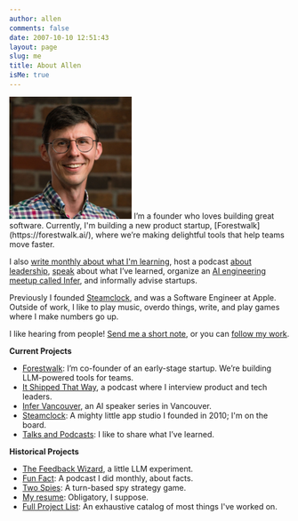 ```yaml
---
author: allen
comments: false
date: 2007-10-10 12:51:43
layout: page
slug: me
title: About Allen
isMe: true
---
```


<img src='/images/2024/allen-pike-2024.jpg' style='width: 220px;' class='side'>
I’m a founder who loves building great software. Currently, I'm building a new product startup, [Forestwalk](https://forestwalk.ai/), where we’re making delightful tools that help teams move faster.

I also [write monthly about what I'm learning](/archive/), host a podcast [about leadership](https://itshipped.fm), [speak](/speaking/) about what I’ve learned, organize an [AI engineering meetup called Infer](https://infervan.com/), and informally advise startups.

Previously I founded [Steamclock](https://steamclock.com/), and was a Software Engineer at Apple. Outside of work, I like to play music, overdo things, write, and play games where I make numbers go up.

I like hearing from people! [Send me a short note](/contact/), or you can [follow my work](/subscribe/).

**Current Projects**

- [Forestwalk](https://forestwalk.ai/): I’m co-founder of an early-stage startup. We’re building LLM-powered tools for teams.
- [It Shipped That Way](https://www.itshipped.fm/), a podcast where I interview product and tech leaders.
- [Infer Vancouver](https://infervan.com/), an AI speaker series in Vancouver.
- [Steamclock](https://steamclock.com/): A mighty little app studio I founded in 2010; I'm on the board.
- [Talks and Podcasts](/speaking/): I like to share what I’ve learned.

**Historical Projects**

- [The Feedback Wizard](https://feedbackwizard.steamclock.com/), a little LLM experiment.
- [Fun Fact](https://funfact.fm/): A podcast I did monthly, about facts.
- [Two Spies](https://playspies.com): A turn-based spy strategy game.
- [My resume](/resume/): Obligatory, I suppose.
- [Full Project List](/projects/): An exhaustive catalog of most things I've worked on.
